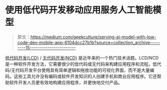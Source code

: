 # 使用低代码开发移动应用服务人工智能模型

> 原文：<https://medium.com/geekculture/serving-ai-model-with-low-code-dev-mobile-app-6104dcc27b1b?source=collection_archive---------15----------------------->

[低代码开发(LCD)](https://en.wikipedia.org/wiki/Low-code_development_platform) / [无代码开发(NCD)](https://en.wikipedia.org/wiki/No-code_development_platform) 是近年来的一个热门技术话题。LCD/NCD 是一种软件开发方法，它需要很少的低代码或无代码来构建应用程序和流程。低代码/无代码开发平台使用具有简单逻辑和拖放功能的可视化界面，而不是大量编码。这些工具允许没有编码或软件开发知识的人创建手机和商业应用程序。它还帮助软件开发人员更有效地构建应用程序，并更快地交付产品。